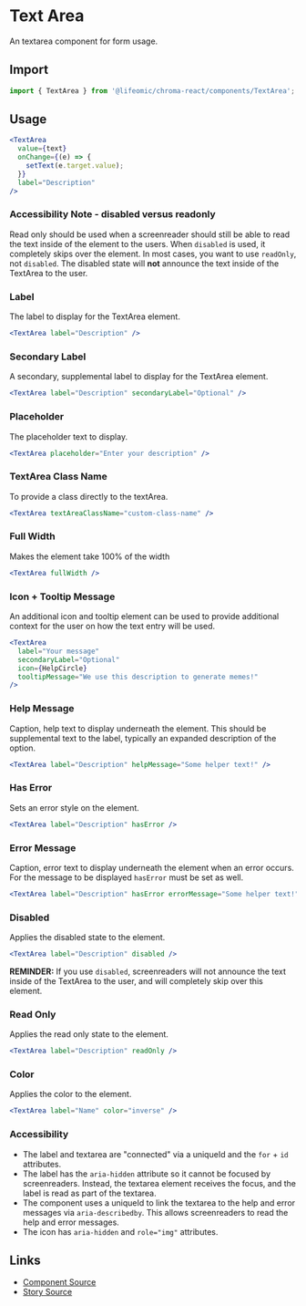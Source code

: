 # Text Area

An textarea component for form usage.

<!-- STORY -->

## Import

```js
import { TextArea } from '@lifeomic/chroma-react/components/TextArea';
```

## Usage

```jsx
<TextArea
  value={text}
  onChange={(e) => {
    setText(e.target.value);
  }}
  label="Description"
/>
```

### Accessibility Note - disabled versus readonly

Read only should be used when a screenreader should still be able to read the
text inside of the element to the users. When `disabled` is used, it completely
skips over the element. In most cases, you want to use `readOnly`, not
`disabled`. The disabled state will **not** announce the text inside of the
TextArea to the user.

### Label

The label to display for the TextArea element.

```jsx
<TextArea label="Description" />
```

### Secondary Label

A secondary, supplemental label to display for the TextArea element.

```jsx
<TextArea label="Description" secondaryLabel="Optional" />
```

### Placeholder

The placeholder text to display.

```jsx
<TextArea placeholder="Enter your description" />
```

### TextArea Class Name

To provide a class directly to the textArea.

```jsx
<TextArea textAreaClassName="custom-class-name" />
```

### Full Width

Makes the element take 100% of the width

```jsx
<TextArea fullWidth />
```

### Icon + Tooltip Message

An additional icon and tooltip element can be used to provide additional context
for the user on how the text entry will be used.

```jsx
<TextArea
  label="Your message"
  secondaryLabel="Optional"
  icon={HelpCircle}
  tooltipMessage="We use this description to generate memes!"
/>
```

### Help Message

Caption, help text to display underneath the element. This should be
supplemental text to the label, typically an expanded description of the option.

```jsx
<TextArea label="Description" helpMessage="Some helper text!" />
```

### Has Error

Sets an error style on the element.

```jsx
<TextArea label="Description" hasError />
```

### Error Message

Caption, error text to display underneath the element when an error occurs. For
the message to be displayed `hasError` must be set as well.

```jsx
<TextArea label="Description" hasError errorMessage="Some helper text!" />
```

### Disabled

Applies the disabled state to the element.

```jsx
<TextArea label="Description" disabled />
```

**REMINDER:** If you use `disabled`, screenreaders will not announce the text
inside of the TextArea to the user, and will completely skip over this element.

### Read Only

Applies the read only state to the element.

```jsx
<TextArea label="Description" readOnly />
```

### Color

Applies the color to the element.

```jsx
<TextArea label="Name" color="inverse" />
```

### Accessibility

- The label and textarea are "connected" via a uniqueId and the `for` + `id`
  attributes.
- The label has the `aria-hidden` attribute so it cannot be focused by
  screenreaders. Instead, the textarea element receives the focus, and the label
  is read as part of the textarea.
- The component uses a uniqueId to link the textarea to the help and error
  messages via `aria-describedby`. This allows screenreaders to read the help
  and error messages.
- The icon has `aria-hidden` and `role="img"` attributes.

## Links

- [Component Source](https://github.com/lifeomic/chroma-react/blob/master/src/components/TextArea/TextArea.tsx)
- [Story Source](https://github.com/lifeomic/chroma-react/blob/master/stories/components/TextArea/TextArea.stories.tsx)
